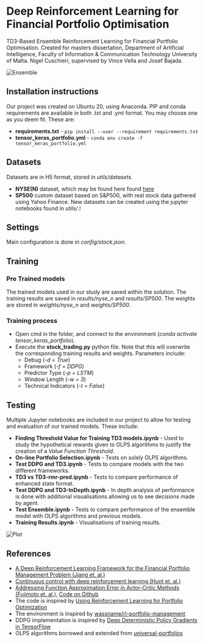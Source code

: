 # Deep Reinforcement Learning for Financial Portfolio Optimisation
TD3-Based Ensemble Reinforcement Learning for Financial Portfolio Optimisation. Created for masters dissertation, Department of Artificial Intelligence, Faculty of Information & Communication Technology University of Malta.
Nigel Cuschieri, supervised by Vince Vella and Josef Bajada.

![Ensemble](https://user-images.githubusercontent.com/15673499/119581482-ec423880-bdc2-11eb-8628-2a0d21b6edcd.png)

## Installation instructions
Our project was created on Ubuntu 20, using Anaconda. PIP and conda requirements are available in both .txt and .yml format. You may choose one as you deem fit. These are: 
* **requirements.txt** - ```pip install --user --requirement requirements.txt```
* **tensor_keras_portfolio.yml** - ```conda env create -f tensor_keras_portfolio.yml``` 

## Datasets
Datasets are in H5 format, stored in _utils/datasets_.
* **NYSE(N)** dataset, which may be found here found [here](http://www.mysmu.edu.sg/faculty/chhoi/olps/datasets/NYSE_N_2_Dataset.html)
* **SP500** custom dataset based on S&P500, with real stock data gathered using Yahoo Finance.
New datasets can be created using the jupyter notebooks found in _utils/_.!

## Settings
Main configuration is done in _config/stock.json_.

## Training
### Pre Trained models
The trained models used in our study are saved within the solution. The training results are saved in _results/nyse_n_ and _results/SP500_. The weights are stored in _weights/nyse_n_ and _weights/SP500_.
### Training process
* Open cmd in the folder, and connect to the environment (_conda activate tensor_keras_portfolio_).
* Execute the **stock_trading.py** python file. Note that this will overwrite the corresponding training results and weights. Parameters include:
    * Debug (_-d = True_)
    * Framework (_-f = DDPG_)
    * Predictor Type (_-p = LSTM_)
    * Window Length (_-w = 3_)
    * Technical Indicators (_-t = False_)

## Testing
Multiple Jupyter notebooks are included in our project to allow for testing and evaluation of our trained models. These include:
* **Finding Threshold Value for Training TD3 models.ipynb** - Used to study the hypothetical rewards given to OLPS algorithms to justify the creation of a _Value Function Threshold_.
* **On-line Portfolio Selection.ipynb** - Tests on solely OLPS algorithms.
* **Test DDPG and TD3.ipynb** - Tests to compare models with the two different frameworks.
* **TD3 vs TD3-rmr-pred.ipynb** - Tests to compare performance of enhanced state format.
* **Test DDPG and TD3-InDepth.ipynb** - In depth analysis of performance is done with additional visualisations allowing us to see decisions made by agent.
* **Test Ensemble.ipynb** - Tests to compare performance of the ensemble model with OLPS algorithms and previous models.
* **Training Results.ipynb** - Visualisations of training results.

![Plot](https://user-images.githubusercontent.com/15673499/119581530-09770700-bdc3-11eb-9712-93b667f351c0.png)

## References
* [A Deep Reinforcement Learning Framework for the Financial Portfolio Management Problem (Jiang et. al.)](https://arxiv.org/abs/1706.10059)
* [Continuous control with deep reinforcement learning (Hunt et. al.)](https://arxiv.org/abs/1509.02971)
* [Addressing Function Approximation Error in Actor-Critic Methods (Fujimoto et. al.)](https://arxiv.org/abs/1802.09477), [Code on Github](https://github.com/sfujim/TD3)
* The code is inspired by [Using Reinforcement Learning for Portfolio Optimization](https://github.com/bassemfg/ddpg-rl-portfolio-management) 
* The environment is inspired by [wassname/rl-portfolio-management](https://github.com/wassname/rl-portfolio-management)
* DDPG implementation is inspired by [Deep Deterministic Policy Gradients in TensorFlow](http://pemami4911.github.io/blog/2016/08/21/ddpg-rl.html)
* OLPS algorithms borrowed and extended from [universal-portfolios](https://github.com/Marigold/universal-portfolios)
